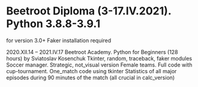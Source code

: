 # Beetroot Diploma (3-17.IV.2021). Python 3.8.8-3.9.1
for version 3.0+ Faker installation required

2020.XII.14 – 2021.IV.17 Beetroot Academy. Python for Beginners (128 hours) by Sviatoslav Kosenchuk
Tkinter, random, traceback, faker modules
Soccer manager. Strategic, not_visual version
Female teams. Full code with cup-tournament. One_match code using tkinter
Statistics of all major episodes during 90 minutes of the match (all crucial in calc_version)
